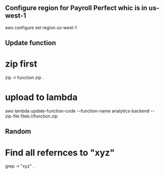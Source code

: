 ## Configure region for Payroll Perfect whic is in us-west-1
aws configure set region us-west-1
## Update function
# zip first
zip -r function.zip .
# upload to lambda
aws lambda update-function-code --function-name analytics-backend --zip-file fileb://function.zip
## Random
# Find all refernces to "xyz"
grep -r "xyz" .

